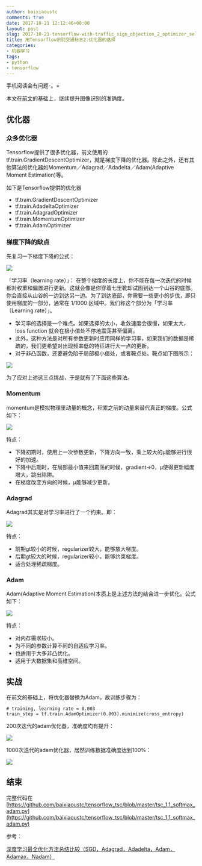 ```yaml
---
author: baixiaoustc
comments: true
date: 2017-10-21 12:12:46+00:00
layout: post
slug: 2017-10-21-tensorflow-with-traffic_sign_objection_2_optimizer_selection
title: 用Tensorflow识别交通标志2:优化器的选择
categories:
- 机器学习
tags:
- python 
- tensorflow
---
```



手机阅读会有问题-。=

本文在[前文](http://baixiaoustc.github.io/2017/09/30/2017-09-30-tensorflow-with-traffic_sign_objection_1_basic_softmax/)的基础上，继续提升图像识别的准确度。

## 优化器

### 众多优化器

Tensorflow提供了很多优化器，前文使用的tf.train.GradientDescentOptimizer，就是梯度下降的优化器。除此之外，还有其他算法的优化器如Momentum／Adagrad／Adadelta／Adam(Adaptive Moment Estimation)等。

如下是Tensorflow提供的优化器

* tf.train.GradientDescentOptimizer
* tf.train.AdadeltaOptimizer
* tf.train.AdagradOptimizer
* tf.train.MomentumOptimizer
* tf.train.AdamOptimizer

### 梯度下降的缺点

先复习一下梯度下降的公式：

![](http://image99.renyit.com/image/Jietu20171022-104909@2x.jpg)

「学习率（learning rate）」： 在整个梯度的长度上，你不能在每一次迭代的时候都对权重和偏置进行更新。这就会像是你穿着七里靴却试图到达一个山谷的底部。你会直接从山谷的一边到达另一边。为了到达底部，你需要一些更小的步伐，即只使用梯度的一部分，通常在 1/1000 区域中。我们称这个部分为「学习率（Learning rate）」。

* 学习率的选择是一个难点。如果选择的太小，收敛速度会很慢，如果太大，loss function 就会在极小值处不停地震荡甚至偏离。
* 此外，这种方法是对所有参数更新时应用同样的学习率，如果我们的数据是稀疏的，我们更希望对出现频率低的特征进行大一点的更新。
* 对于非凸函数，还要避免陷于局部极小值处，或者鞍点处。鞍点如下图所示：

![](http://image99.renyit.com/image/59439df75d2c5.png.jpeg)

为了应对上述这三点挑战，于是就有了下面这些算法。

### Momentum

momentum是模拟物理里动量的概念，积累之前的动量来替代真正的梯度。公式如下： 

![](http://image99.renyit.com/image/Jietu20171022-105449@2x.jpg)

特点：

* 下降初期时，使用上一次参数更新，下降方向一致，乘上较大的μ能够进行很好的加速。
* 下降中后期时，在局部最小值来回震荡的时候，gradient→0，μ使得更新幅度增大，跳出陷阱。
* 在梯度改变方向的时候，μ能够减少更新。

### Adagrad

Adagrad其实是对学习率进行了一个约束。即： 

![](http://image99.renyit.com/image/Jietu20171022-105730@2x.jpg)

特点：

* 前期gt较小的时候，regularizer较大，能够放大梯度。
* 后期gt较大的时候，regularizer较小，能够约束梯度。
* 适合处理稀疏梯度。

### Adam

Adam(Adaptive Moment Estimation)本质上是上述方法的结合进一步优化。公式如下： 

![](http://image99.renyit.com/image/Jietu20171022-112718@2x.jpg)

特点：

* 对内存需求较小。
* 为不同的参数计算不同的自适应学习率。
* 也适用于大多非凸优化。
* 适用于大数据集和高维空间。

## 实战

在前文的基础上，将优化器替换为Adam，故训练步骤为：

	# training, learning rate = 0.003
	train_step = tf.train.AdamOptimizer(0.003).minimize(cross_entropy)

200次迭代的adam优化器，准确度均有提升：

![](http://image99.renyit.com/image/201710221136image.png)

1000次迭代的adam优化器，居然训练数据准确度达到100%：

![](http://image99.renyit.com/image/2017102238image.png)


## 结束

完整代码在[https://github.com/baixiaoustc/tensorflow_tsc/blob/master/tsc_1.1_softmax_adam.py](https://github.com/baixiaoustc/tensorflow_tsc/blob/master/tsc_1.1_softmax_adam.py)

参考：

[深度学习最全优化方法总结比较（SGD，Adagrad，Adadelta，Adam，Adamax，Nadam）](http://blog.csdn.net/u012759136/article/details/52302426)
